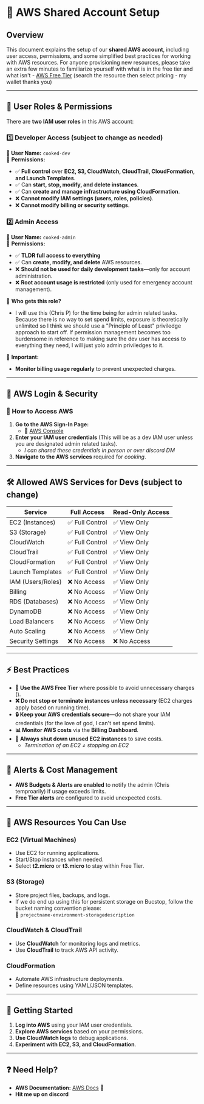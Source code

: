 # 🚀 AWS Shared Account Setup

## **Overview**
This document explains the setup of our **shared AWS account**, including user access, permissions, and some simplified best practices for working with AWS resources. For anyone provisioning new resources, please take an extra few minutes to familiarize yourself with what is in the free tier and what isn't - [AWS Free Tier](https://docs.aws.amazon.com/) (search the resource then select pricing - my wallet thanks you)

---

## **👤 User Roles & Permissions**
There are **two IAM user roles** in this AWS account:

### **1️⃣ Developer Access (subject to change as needed)**
**👥 User Name:** `cooked-dev`  
📌 **Permissions:**
- ✅ **Full control** over **EC2, S3, CloudWatch, CloudTrail, CloudFormation, and Launch Templates**.
- ✅ Can **start, stop, modify, and delete instances**.
- ✅ Can **create and manage infrastructure using CloudFormation**.
- ❌ **Cannot modify IAM settings (users, roles, policies)**.
- ❌ **Cannot modify billing or security settings**.


### **2️⃣ Admin Access**
**👥 User Name:** `cooked-admin`  
📌 **Permissions:**
- ✅ **TLDR full access to everything**
- ✅ Can **create, modify, and delete** AWS resources.
- ❌ **Should not be used for daily development tasks**—only for account administration.
- ❌ **Root account usage is restricted** (only used for emergency account management).

🔹 **Who gets this role?**
- I will use this (Chris P) for the time being for admin related tasks. Because there is no way to set spend limits, exposure is theoretically unlimited so I think we should use a "Principle of Least" priviledge approach to start off. If permission management becomes too burdensome in reference to making sure the dev user has access to everything they need, I will just yolo admin priviledges to it. 

🔹 **Important:**    
- **Monitor billing usage regularly** to prevent unexpected charges.

---

## **🔑 AWS Login & Security**
### **🔹 How to Access AWS**
1. **Go to the AWS Sign-In Page:**  
   - 🔗 [AWS Console](https://aws.amazon.com/console/)
2. **Enter your IAM user credentials** (This will be as a dev IAM user unless you are designated admin related tasks).
    - *I can shared these credentials in person or over discord DM*
3. **Navigate to the AWS services** required for *cooking*.

---

## **🛠️ Allowed AWS Services for Devs (subject to change)**
| Service            | Full Access | Read-Only Access |
|--------------------|------------|-----------------|
| EC2 (Instances)   | ✅ Full Control | ✅ View Only |
| S3 (Storage)      | ✅ Full Control | ✅ View Only |
| CloudWatch        | ✅ Full Control | ✅ View Only |
| CloudTrail        | ✅ Full Control | ✅ View Only |
| CloudFormation    | ✅ Full Control | ✅ View Only |
| Launch Templates  | ✅ Full Control | ✅ View Only |
| IAM (Users/Roles) | ❌ No Access | ✅ View Only |
| Billing           | ❌ No Access | ✅ View Only |
| RDS (Databases)   | ❌ No Access | ✅ View Only |
| DynamoDB          | ❌ No Access | ✅ View Only |
| Load Balancers    | ❌ No Access | ✅ View Only |
| Auto Scaling      | ❌ No Access | ✅ View Only |
| Security Settings | ❌ No Access | ❌ No Access |

---

## **⚡ Best Practices**
- **🚀 Use the AWS Free Tier** where possible to avoid unnecessary charges ().
- **❌ Do not stop or terminate instances unless necessary** (EC2 charges apply based on running time).
- **🔒 Keep your AWS credentials secure**—do not share your IAM credentials (for the love of god, I can't set spend limits).
- **📊 Monitor AWS costs** via the **Billing Dashboard**.
- **🔄 Always shut down unused EC2 instances** to save costs.
  - *Termination of an EC2 ≠ stopping an EC2*

---

## **🔔 Alerts & Cost Management**
- **AWS Budgets & Alerts are enabled** to notify the admin (Chris temproarily) if usage exceeds limits.
- **Free Tier alerts** are configured to avoid unexpected costs.

---

## **📌 AWS Resources You Can Use**
### **EC2 (Virtual Machines)**
- Use EC2 for running applications.
- Start/Stop instances when needed.
- Select **t2.micro** or **t3.micro** to stay within Free Tier.

### **S3 (Storage)**
- Store project files, backups, and logs.
- If we do end up using this for persistent storage on Bucstop, follow the bucket naming convention please:  
  📂 `projectname-environment-storagedescription`

### **CloudWatch & CloudTrail**
- Use **CloudWatch** for monitoring logs and metrics.
- Use **CloudTrail** to track AWS API activity.

### **CloudFormation**
- Automate AWS infrastructure deployments.
- Define resources using YAML/JSON templates.

---

## **🚀 Getting Started**
1. **Log into AWS** using your IAM user credentials.
2. **Explore AWS services** based on your permissions.
3. **Use CloudWatch logs** to debug applications.
4. **Experiment with EC2, S3, and CloudFormation**.

---

## **❓ Need Help?**
- **AWS Documentation:** [AWS Docs](https://docs.aws.amazon.com/) 📜 
- **Hit me up on discord**



